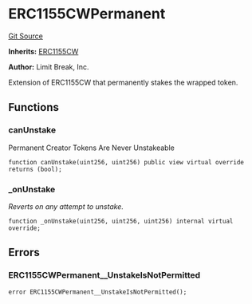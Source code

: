 # ERC1155CWPermanent
[Git Source](https://github.com/zanzai-dev/creator-token-standards/blob/e3ca932d2edc594487078ba2c4da4e803f84d6a3/src/erc1155c/presets/ERC1155CWPermanent.sol)

**Inherits:**
[ERC1155CW](/src/erc1155c/extensions/ERC1155CW.sol/abstract.ERC1155CW.md)

**Author:**
Limit Break, Inc.

Extension of ERC1155CW that permanently stakes the wrapped token.


## Functions
### canUnstake

Permanent Creator Tokens Are Never Unstakeable


```solidity
function canUnstake(uint256, uint256) public view virtual override returns (bool);
```

### _onUnstake

*Reverts on any attempt to unstake.*


```solidity
function _onUnstake(uint256, uint256, uint256) internal virtual override;
```

## Errors
### ERC1155CWPermanent__UnstakeIsNotPermitted

```solidity
error ERC1155CWPermanent__UnstakeIsNotPermitted();
```

